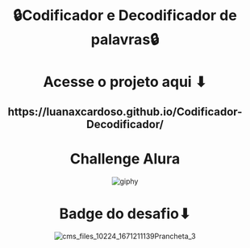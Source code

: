 <div align="center">
<h1>🔒Codificador e Decodificador de palavras🔒</h1>
 
<div align="center">
<h1>Acesse o projeto aqui ⬇</h1> 

<h2>https://luanaxcardoso.github.io/Codificador-Decodificador/</h2>

<div align="center">
<h1>Challenge Alura</h1>


![giphy](https://user-images.githubusercontent.com/112970416/233137812-6c0277c2-bb6d-41a2-9e65-1edb50868b13.gif)

<div align="center">
<h1>Badge do desafio⬇</h1>

![cms_files_10224_1671211139Prancheta_3](https://user-images.githubusercontent.com/112970416/233252213-adce2998-96e6-406c-b3c9-22da6a52a378.png)
